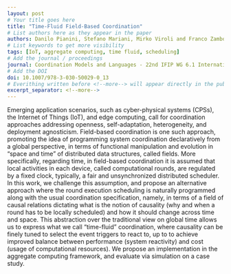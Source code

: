 ```yaml
---
layout: post
# Your title goes here
title: "Time-Fluid Field-Based Coordination"
# List authors here as they appear in the paper
authors: Danilo Pianini, Stefano Mariani, Mirko Viroli and Franco Zambonelli
# List keywords to get more visibility
tags: [IoT, aggregate computing, time fluid, scheduling]
# Add the journal / proceedings
journal: Coordination Models and Languages - 22nd IFIP WG 6.1 International Conference, COORDINATION 2020, Held as Part of the 15th International Federated Conference on Distributed Computing Techniques, DisCoTec 2020, Valletta, Malta, June 15-19, 2020, Proceedings
# Add the DOI
doi: 10.1007/978-3-030-50029-0_13
# Everithing written before <!--more--> will appear directly in the publications page
excerpt_separator: <!--more-->
---
```


Emerging application scenarios, such as cyber-physical systems (CPSs), the Internet of Things (IoT), and edge computing, call for coordination approaches addressing openness, self-adaptation, heterogeneity, and deployment agnosticism. Field-based coordination is one such approach, promoting the idea of programming system coordination declaratively from a global perspective, in terms of functional manipulation and evolution in “space and time” of distributed data structures, called fields. More specifically, regarding time, in field-based coordination it is assumed that local activities in each device, called computational rounds, are regulated by a fixed clock, typically, a fair and unsynchronized distributed scheduler. In this work, we challenge this assumption, and propose an alternative approach where the round execution scheduling is naturally programmed along with the usual coordination specification, namely, in terms of a field of causal relations dictating what is the notion of causality (why and when a round has to be locally scheduled) and how it should change across time and space. This abstraction over the traditional view on global time allows us to express what we call “time-fluid” coordination, where causality can be finely tuned to select the event triggers to react to, up to to achieve improved balance between performance (system reactivity) and cost (usage of computational resources). We propose an implementation in the aggregate computing framework, and evaluate via simulation on a case study.

